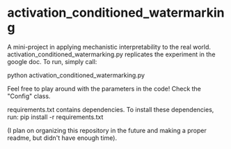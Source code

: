 # activation_conditioned_watermarking
A mini-project in applying mechanistic interpretability to the real world. activation_conditioned_watermarking.py replicates the experiment in the google doc. To run, simply call:

  python activation_conditioned_watermarking.py

Feel free to play around with the parameters in the code! Check the "Config" class.

requirements.txt contains dependencies. To install these dependencies, run:
  pip install -r requirements.txt

(I plan on organizing this repository in the future and making a proper readme, but didn't have enough time).
